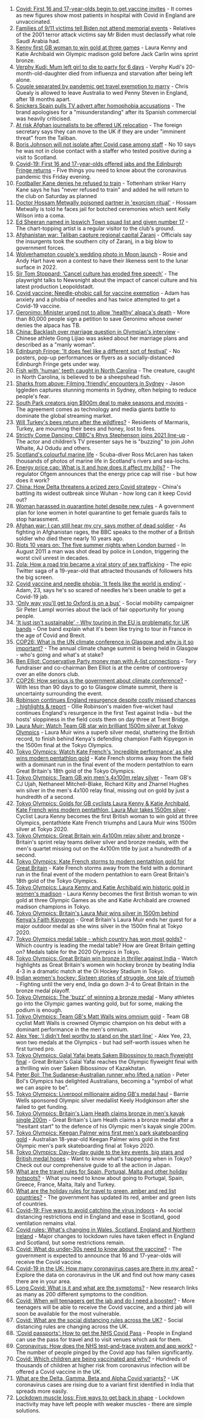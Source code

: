 1. [Covid: First 16 and 17-year-olds begin to get vaccine invites](https://www.bbc.co.uk/news/uk-58112765) - It comes as new figures show most patients in hospital with Covid in England are unvaccinated.
2. [Families of 9/11 victims tell Biden not attend memorial events](https://www.bbc.co.uk/news/world-us-canada-58121267) - Relatives of the 2001 terror attack victims say Mr Biden must declassify what role Saudi Arabia had.
3. [Kenny first GB woman to win gold at three games](https://www.bbc.co.uk/sport/olympics/58113628) - Laura Kenny and Katie Archibald win Olympic madison gold before Jack Carlin wins sprint bronze.
4. [Verphy Kudi: Mum left girl to die to party for 6 days](https://www.bbc.co.uk/news/uk-england-sussex-58102792) - Verphy Kudi's 20-month-old-daughter died from influenza and starvation after being left alone.
5. [Couple separated by pandemic get travel exemption to marry](https://www.bbc.co.uk/news/uk-58119159) - Chris Quealy is allowed to leave Australia to wed Penny Steven in England, after 18 months apart.
6. [Snickers Spain pulls TV advert after homophobia accusations](https://www.bbc.co.uk/news/world-europe-58120598) - The brand apologises for a "misunderstanding" after its Spanish commercial was heavily criticised.
7. [At risk Afghan journalists to be offered UK relocation](https://www.bbc.co.uk/news/uk-58121472) - The foreign secretary says they can move to the UK if they are under "imminent threat" from the Taliban.
8. [Boris Johnson will not isolate after Covid case among staff](https://www.bbc.co.uk/news/uk-politics-58123017) - No 10 says he was not in close contact with a staffer who tested positive during a visit to Scotland.
9. [Covid-19: First 16 and 17-year-olds offered jabs and the Edinburgh Fringe returns](https://www.bbc.co.uk/news/uk-58119219) - Five things you need to know about the coronavirus pandemic this Friday evening.
10. [Footballer Kane denies he refused to train](https://www.bbc.co.uk/sport/football/58122156) - Tottenham striker Harry Kane says he has "never refused to train" and added he will return to the club on Saturday as planned
11. [Doctor Hossam Metwally poisoned partner in 'exorcism ritual'](https://www.bbc.co.uk/news/uk-england-humber-58116324) - Hossam Metwally is told he faces jail for botched ceremonies which sent Kelly Wilson into a coma.
12. [Ed Sheeran named in Ipswich Town squad list and given number 17](https://www.bbc.co.uk/news/uk-england-suffolk-58121177) - The chart-topping artist is a regular visitor to the club's ground.
13. [Afghanistan war: Taliban capture regional capital Zaranj](https://www.bbc.co.uk/news/world-asia-58119886) - Officials say the insurgents took the southern city of Zaranj, in a big blow to government forces.
14. [Wolverhampton couple's wedding photo in Moon launch](https://www.bbc.co.uk/news/uk-england-birmingham-58102566) - Rosie and Andy Hart have won a contest to have their likeness sent to the lunar surface in 2022.
15. [Sir Tom Stoppard: ‘Cancel culture has eroded free speech’](https://www.bbc.co.uk/news/entertainment-arts-58118789) - The playwright talks to Newsnight about the impact of cancel culture and his latest production Leopoldstadt.
16. [Covid vaccine: Needle-phobic call for vaccine exemption](https://www.bbc.co.uk/news/health-58100674) - Adam has anxiety and a phobia of needles and has twice attempted to get a Covid-19 vaccine.
17. [Geronimo: Minister urged not to allow 'healthy' alpaca's death](https://www.bbc.co.uk/news/uk-england-gloucestershire-58114686) - More than 80,000 people sign a petition to save Geronimo whose owner denies the alpaca has TB.
18. [China: Backlash over marriage question in Olympian's interview](https://www.bbc.co.uk/news/world-asia-china-58110014) - Chinese athlete Gong Lijiao was asked about her marriage plans and described as a "manly woman".
19. [Edinburgh Fringe: 'It does feel like a different sort of festival'](https://www.bbc.co.uk/news/uk-scotland-edinburgh-east-fife-58114299) - No posters, pop-up performances or flyers as a socially-distanced Edinburgh Fringe gets under way.
20. [Fish with 'human' teeth caught in North Carolina](https://www.bbc.co.uk/news/world-us-canada-58105044) - The creature, caught in North Carolina, is believed to be a sheepshead fish.
21. [Sharks from above: Filming 'friendly' encounters in Sydney](https://www.bbc.co.uk/news/world-australia-58009981) - Jason Iggleden captures stunning moments in Sydney, often helping to reduce people's fear.
22. [South Park creators sign $900m deal to make seasons and movies](https://www.bbc.co.uk/news/business-58109993) - The agreement comes as technology and media giants battle to dominate the global streaming market.
23. [Will Turkey's bees return after the wildfires?](https://www.bbc.co.uk/news/world-europe-58108527) - Residents of Marmaris, Turkey, are mourning their bees and honey, lost to fires.
24. [Strictly Come Dancing: CBBC's Rhys Stephenson joins 2021 line-up](https://www.bbc.co.uk/news/entertainment-arts-58089932) - The actor and children’s TV presenter says he is "buzzing" to join John Whaite, AJ Odudu and others.
25. [Scotland's colourful marine life](https://www.bbc.co.uk/news/in-pictures-58071314) - Scuba-diver Ross McLaren has taken thousands of photos of marine life in Scotland's rivers and sea-lochs.
26. [Energy price cap: What is it and how does it affect my bills?](https://www.bbc.co.uk/news/business-58090533) - The regulator Ofgem announces that the energy price cap will rise - but how does it work?
27. [China: How Delta threatens a prized zero Covid strategy](https://www.bbc.co.uk/news/world-asia-china-58095909) - China's battling its widest outbreak since Wuhan - how long can it keep Covid out?
28. [Woman harassed in quarantine hotel despite new rules](https://www.bbc.co.uk/news/stories-58089029) - A government plan for lone women in hotel quarantine to get female guards fails to stop harassment.
29. [Afghan war: I can still hear my cry, says mother of dead soldier](https://www.bbc.co.uk/news/uk-58107220) - As fighting in Afghanistan rages, the BBC speaks to the mother of a British soldier who died there nearly 10 years ago.
30. [Riots 10 years on: The five summer nights when London burned](https://www.bbc.co.uk/news/uk-england-london-58058031) - In August 2011 a man was shot dead by police in London, triggering the worst civil unrest in decades.
31. [Zola: How a road trip became a viral story of sex trafficking](https://www.bbc.co.uk/news/entertainment-arts-58016738) - The epic Twitter saga of a 19-year-old that attracted thousands of followers hits the big screen.
32. [Covid vaccine and needle phobia: 'It feels like the world is ending'](https://www.bbc.co.uk/news/newsbeat-58086377) - Adam, 23, says he's so scared of needles he's been unable to get a Covid-19 jab.
33. ['Only way you'll get to Oxford is on a bus'](https://www.bbc.co.uk/news/education-58013607) - Social mobility campaigner Sir Peter Lampl worries about the lack of fair opportunity for young people.
34. ['It just isn't sustainable' - Why touring in the EU is problematic for UK bands](https://www.bbc.co.uk/news/entertainment-arts-58006647) - One band explain what it's been like trying to tour in France in the age of Covid and Brexit.
35. [COP26: What is the UN climate conference in Glasgow and why is it so important?](https://www.bbc.co.uk/news/science-environment-56901261) - The annual climate change summit is being held in Glasgow - who's going and what's at stake?
36. [Ben Elliot: Conservative Party money man with A-list connections](https://www.bbc.co.uk/news/uk-politics-58100884) - Tory fundraiser and co-chairman Ben Elliot is at the centre of controversy over an elite donors club.
37. [COP26: How serious is the government about climate conference?](https://www.bbc.co.uk/news/uk-politics-58107010) - With less than 90 days to go to Glasgow climate summit, there is uncertainty surrounding the event.
38. [Robinson continues England resurgence despite costly missed chances - highlights & report](https://www.bbc.co.uk/sport/cricket/58122383) - Ollie Robinson's maiden five-wicket haul continues England's resurgence in the first Test against India - but the hosts' sloppiness in the field costs them on day three at Trent Bridge.
39. [Laura Muir: Watch Team GB star win brilliant 1500m silver at Tokyo Olympics](https://www.bbc.co.uk/sport/av/olympics/58119293) - Laura Muir wins a superb silver medal, shattering the British record, to finish behind Kenya's defending champion Faith Kipyegon in the 1500m final at the Tokyo Olympics.
40. [Tokyo Olympics: Watch Kate French's 'incredible performance' as she wins modern pentathlon gold](https://www.bbc.co.uk/sport/av/olympics/58118505) - Kate French storms away from the field with a dominant run in the final event of the modern pentathlon to earn Great Britain's 18th gold of the Tokyo Olympics.
41. [Tokyo Olympics: Team GB win men's 4x100m relay silver](https://www.bbc.co.uk/sport/av/olympics/58120639) - Team GB's CJ Ujah, Nethaneel Mitchell-Blake, Richard Kilty and Zharnel Hughes win silver in the men's 4x100 relay final, missing out on gold by just a hundredth of a second.
42. [Tokyo Olympics: Golds for GB cyclists Laura Kenny & Katie Archibald, Kate French wins modern pentathlon, Laura Muir takes 1500m silver](https://www.bbc.co.uk/sport/olympics/58116800) - Cyclist Laura Kenny becomes the first British woman to win gold at three Olympics, pentathlete Kate French triumphs and Laura Muir wins 1500m silver at Tokyo 2020.
43. [Tokyo Olympics: Great Britain win 4x100m relay silver and bronze](https://www.bbc.co.uk/sport/olympics/58119621) - Britain's sprint relay teams deliver silver and bronze medals, with the men's quartet missing out on the 4x100m title by just a hundredth of a second.
44. [Tokyo Olympics: Kate French storms to modern pentathlon gold for Great Britain](https://www.bbc.co.uk/sport/olympics/58114320) - Kate French storms away from the field with a dominant run in the final event of the modern pentathlon to earn Great Britain's 18th gold of the Tokyo Olympics.
45. [Tokyo Olympics: Laura Kenny and Katie Archibald win historic gold in women's madison](https://www.bbc.co.uk/sport/av/olympics/58113831) - Laura Kenny becomes the first British woman to win gold at three Olympic Games as she and Katie Archibald are crowned madison champions in Tokyo.
46. [Tokyo Olympics: Britain's Laura Muir wins silver in 1500m behind Kenya's Faith Kipyegon](https://www.bbc.co.uk/sport/olympics/58117464) - Great Britain's Laura Muir ends her quest for a major outdoor medal as she wins silver in the 1500m final at Tokyo 2020.
47. [Tokyo Olympics medal table - which country has won most golds?](https://www.bbc.co.uk/sport/olympics/57836709) - Which country is leading the medal table? How are Great Britain getting on? Medals table for the 2020 Olympics in Tokyo.
48. [Tokyo Olympics: Great Britain win bronze in thriller against India](https://www.bbc.co.uk/sport/av/olympics/58110774) - Watch highlights as Great Britain's women win hockey bronze by beating India 4-3 in a dramatic match at the Oi Hockey Stadium in Tokyo.
49. [Indian women's hockey: Sixteen stories of struggle, one tale of triumph](https://www.bbc.co.uk/news/world-asia-india-58071416) - Fighting until the very end, India go down 3-4 to Great Britain in the bronze medal playoff.
50. [Tokyo Olympics: The 'buzz' of winning a bronze medal](https://www.bbc.co.uk/news/newsbeat-58102168) - Many athletes go into the Olympic games wanting gold, but for some, making the podium is enough.
51. [Tokyo Olympics: Team GB's Matt Walls wins omnium gold](https://www.bbc.co.uk/sport/olympics/58098593) - Team GB cyclist Matt Walls is crowned Olympic champion on his debut with a dominant performance in the men's omnium.
52. [Alex Yee: 'I didn't feel worthy to stand on the start line'](https://www.bbc.co.uk/news/newsbeat-58077269) - Alex Yee, 23, won two medals at the Olympics - but had self-worth issues when he first turned pro.
53. [Tokyo Olympics: Galal Yafai beats Saken Bibossinov to reach flyweight final](https://www.bbc.co.uk/sport/olympics/58097007) - Great Britain's Galal Yafai reaches the Olympic flyweight final with a thrilling win over Saken Bibossinov of Kazakhstan.
54. [Peter Bol: The Sudanese-Australian runner who lifted a nation](https://www.bbc.co.uk/news/world-australia-58095689) - Peter Bol's Olympics has delighted Australians, becoming a "symbol of what we can aspire to be".
55. [Tokyo Olympics: Liverpool millionaire aiding GB's medal haul](https://www.bbc.co.uk/news/uk-england-merseyside-58088648) - Barrie Wells sponsored Olympic silver medallist Keely Hodgkinson after she failed to get funding.
56. [Tokyo Olympics: Britain's Liam Heath claims bronze in men's kayak single 200m](https://www.bbc.co.uk/sport/olympics/58096207) - Great Britain's Liam Heath claims a bronze medal after a "hesitant start" to the defence of his Olympic men's kayak single 200m.
57. [Tokyo Olympics: Keegan Palmer wins first men's park skateboarding gold](https://www.bbc.co.uk/sport/av/olympics/58096619) - Australian 18-year-old Keegan Palmer wins gold in the first Olympic men's park skateboarding final at Tokyo 2020.
58. [Tokyo Olympics: Day-by-day guide to the key events, big stars and British medal hopes](https://www.bbc.co.uk/sport/olympics/57778808) - Want to know what's happening when in Tokyo? Check out our comprehensive guide to all the action in Japan.
59. [What are the travel rules for Spain, Portugal, Malta and other holiday hotspots?](https://www.bbc.co.uk/news/explainers-56997931) - What you need to know about going to Portugal, Spain, Greece, France, Malta, Italy and Turkey.
60. [What are the holiday rules for travel to green, amber and red list countries?](https://www.bbc.co.uk/news/explainers-52544307) - The government has updated its red, amber and green lists of countries.
61. [Covid-19: Five ways to avoid catching the virus indoors](https://www.bbc.co.uk/news/explainers-53917432) - As social distancing restrictions end in England and ease in Scotland, good ventilation remains vital.
62. [Covid rules: What's changing in Wales, Scotland, England and Northern Ireland](https://www.bbc.co.uk/news/explainers-52530518) - Major changes to lockdown rules have taken effect in England and Scotland, but some restrictions remain.
63. [Covid: What do under-30s need to know about the vaccine?](https://www.bbc.co.uk/news/health-57273875) - The government is expected to announce that 16 and 17-year-olds will receive the Covid vaccine.
64. [Covid-19 in the UK: How many coronavirus cases are there in my area?](https://www.bbc.co.uk/news/uk-51768274) - Explore the data on coronavirus in the UK and find out how many cases there are in your area.
65. [Long Covid: What is it and what are the symptoms?](https://www.bbc.co.uk/news/health-57833394) - New research links as many as 200 different symptoms to the condition.
66. [Covid: When will teenagers get the jab and do I need a booster?](https://www.bbc.co.uk/news/health-55045639) - More teenagers will be able to receive the Covid vaccine, and a third jab will soon be available for the most vulnerable.
67. [Covid: What are the social distancing rules across the UK?](https://www.bbc.co.uk/news/uk-51506729) - Social distancing rules are changing across the UK.
68. [‘Covid passports’: How to get the NHS Covid Pass](https://www.bbc.co.uk/news/explainers-55718553) - People in England can use the pass for travel and to visit venues which ask for them.
69. [Coronavirus: How does the NHS test-and-trace system and app work?](https://www.bbc.co.uk/news/explainers-52442754) - The number of people pinged by the Covid app has fallen significantly.
70. [Covid: Which children are being vaccinated and why?](https://www.bbc.co.uk/news/health-57888429) - Hundreds of thousands of children at higher risk from coronavirus infection will be offered a Covid vaccine in the UK.
71. [What are the Delta, Gamma, Beta and Alpha Covid variants?](https://www.bbc.co.uk/news/health-55659820) - UK coronavirus cases are rising due to a variant first identified in India that spreads more easily.
72. [Lockdown muscle loss: Five ways to get back in shape](https://www.bbc.co.uk/news/uk-56887390) - Lockdown inactivity may have left people with weaker muscles - there are simple solutions.
